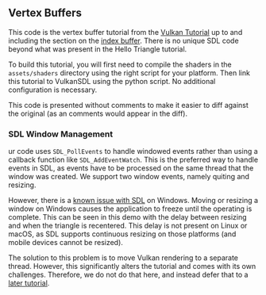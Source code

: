 Vertex Buffers
--------

This code is the vertex buffer tutorial from the 
[Vulkan Tutorial](https://vulkan-tutorial.com) up to and including the section 
on the [index buffer](https://vulkan-tutorial.com/Vertex_buffers/Index_buffer). 
There is no unique SDL code beyond what was present in the Hello Triangle 
tutorial.

To build this tutorial, you will first need to compile the shaders in the
`assets/shaders` directory using the right script for your platform. Then
link this tutorial to VulkanSDL using the python script. No additional
configuration is necessary.

This code is presented without comments to make it easier to diff against 
the original (as an comments would appear in the diff).

### SDL Window Management

ur code uses `SDL_PollEvents` to handle windowed events rather than using a 
callback function like `SDL_AddEventWatch`. This is the preferred way to 
handle events in SDL, as events have to be processed on the same thread that
the window was created. We support two window events, namely quiting and 
resizing.

However, there is a [known issue with SDL](https://github.com/libsdl-org/SDL/issues/1059)
on Windows. Moving or resizing a window on Windows causes the application 
to freeze until the operating is complete. This can be seen in this demo
with the delay between resizing and when the triangle is recentered. This
delay is not present on Linux or macOS, as SDL supports continuous resizing
on those platforms (and mobile devices cannot be resized).

The solution to this problem is to move Vulkan rendering to a separate 
thread. However, this significantly alters the tutorial and comes with its
own challenges. Therefore, we do not do that here, and instead defer that
to a [later tutorial](../tutorial10/README.md).